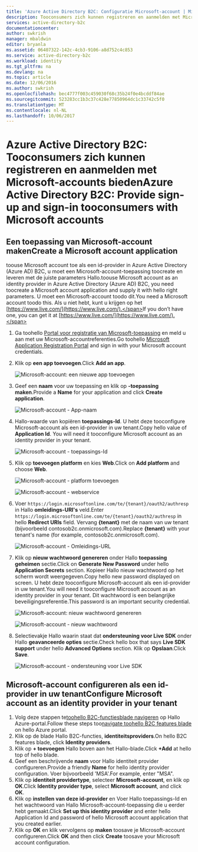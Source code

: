```yaml
---
title: 'Azure Active Directory B2C: Configuratie Microsoft-account | Microsoft Docs'
description: Tooconsumers zich kunnen registreren en aanmelden met Microsoft-accounts in uw toepassingen die zijn beveiligd met Azure Active Directory B2C opgeven.
services: active-directory-b2c
documentationcenter: 
author: swkrish
manager: mbaldwin
editor: bryanla
ms.assetid: 06407322-142c-4cb3-9106-a8d752c4c853
ms.service: active-directory-b2c
ms.workload: identity
ms.tgt_pltfrm: na
ms.devlang: na
ms.topic: article
ms.date: 12/06/2016
ms.author: swkrish
ms.openlocfilehash: bec4777f003c459030f68c35b24f0e4bcddf84ae
ms.sourcegitcommit: 523283cc1b3c37c428e77850964dc1c33742c5f0
ms.translationtype: MT
ms.contentlocale: nl-NL
ms.lasthandoff: 10/06/2017
---
```

# <a name="azure-active-directory-b2c-provide-sign-up-and-sign-in-tooconsumers-with-microsoft-accounts"></a><span data-ttu-id="dbca9-103">Azure Active Directory B2C: Tooconsumers zich kunnen registreren en aanmelden met Microsoft-accounts bieden</span><span class="sxs-lookup"><span data-stu-id="dbca9-103">Azure Active Directory B2C: Provide sign-up and sign-in tooconsumers with Microsoft accounts</span></span>
## <a name="create-a-microsoft-account-application"></a><span data-ttu-id="dbca9-104">Een toepassing van Microsoft-account maken</span><span class="sxs-lookup"><span data-stu-id="dbca9-104">Create a Microsoft account application</span></span>
<span data-ttu-id="dbca9-105">toouse Microsoft account toe als een id-provider in Azure Active Directory (Azure AD) B2C, u moet een Microsoft-account-toepassing toocreate en leveren met de juiste parameters Hallo.</span><span class="sxs-lookup"><span data-stu-id="dbca9-105">toouse Microsoft account as an identity provider in Azure Active Directory (Azure AD) B2C, you need toocreate a Microsoft account application and supply it with hello right parameters.</span></span> <span data-ttu-id="dbca9-106">U moet een Microsoft-account toodo dit.</span><span class="sxs-lookup"><span data-stu-id="dbca9-106">You need a Microsoft account toodo this.</span></span> <span data-ttu-id="dbca9-107">Als u niet hebt, kunt u krijgen op het [https://www.live.com/](https://www.live.com/).</span><span class="sxs-lookup"><span data-stu-id="dbca9-107">If you don’t have one, you can get it at [https://www.live.com/](https://www.live.com/).</span></span>

1. <span data-ttu-id="dbca9-108">Ga toohello [Portal voor registratie van Microsoft-toepassing](https://apps.dev.microsoft.com/?referrer=https://azure.microsoft.com/documentation/articles&deeplink=/appList) en meld u aan met uw Microsoft-accountreferenties.</span><span class="sxs-lookup"><span data-stu-id="dbca9-108">Go toohello [Microsoft Application Registration Portal](https://apps.dev.microsoft.com/?referrer=https://azure.microsoft.com/documentation/articles&deeplink=/appList) and sign in with your Microsoft account credentials.</span></span>
2. <span data-ttu-id="dbca9-109">Klik op **een app toevoegen**.</span><span class="sxs-lookup"><span data-stu-id="dbca9-109">Click **Add an app**.</span></span>
   
    ![Microsoft-account: een nieuwe app toevoegen](./media/active-directory-b2c-setup-msa-app/msa-add-new-app.png)
3. <span data-ttu-id="dbca9-111">Geef een **naam** voor uw toepassing en klik op **-toepassing maken**.</span><span class="sxs-lookup"><span data-stu-id="dbca9-111">Provide a **Name** for your application and click **Create application**.</span></span>
   
    ![Microsoft-account - App-naam](./media/active-directory-b2c-setup-msa-app/msa-app-name.png)
4. <span data-ttu-id="dbca9-113">Hallo-waarde van kopiëren **toepassings-Id**. U hebt deze tooconfigure Microsoft-account als een id-provider in uw tenant.</span><span class="sxs-lookup"><span data-stu-id="dbca9-113">Copy hello value of **Application Id**. You will need it tooconfigure Microsoft account as an identity provider in your tenant.</span></span>
   
    ![Microsoft-account - toepassings-Id](./media/active-directory-b2c-setup-msa-app/msa-app-id.png)
5. <span data-ttu-id="dbca9-115">Klik op **toevoegen platform** en kies **Web**.</span><span class="sxs-lookup"><span data-stu-id="dbca9-115">Click on **Add platform** and choose **Web**.</span></span>
   
    ![Microsoft-account - platform toevoegen](./media/active-directory-b2c-setup-msa-app/msa-add-platform.png)
   
    ![Microsoft-account - webservice](./media/active-directory-b2c-setup-msa-app/msa-web.png)
6. <span data-ttu-id="dbca9-118">Voer `https://login.microsoftonline.com/te/{tenant}/oauth2/authresp` in Hallo **omleidings-URI's** veld.</span><span class="sxs-lookup"><span data-stu-id="dbca9-118">Enter `https://login.microsoftonline.com/te/{tenant}/oauth2/authresp` in hello **Redirect URIs** field.</span></span> <span data-ttu-id="dbca9-119">Vervang **{tenant}** met de naam van uw tenant (bijvoorbeeld contosob2c.onmicrosoft.com).</span><span class="sxs-lookup"><span data-stu-id="dbca9-119">Replace **{tenant}** with your tenant's name (for example, contosob2c.onmicrosoft.com).</span></span>
   
    ![Microsoft-account - Omleidings-URL](./media/active-directory-b2c-setup-msa-app/msa-redirect-url.png)
7. <span data-ttu-id="dbca9-121">Klik op **nieuw wachtwoord genereren** onder Hallo **toepassing geheimen** sectie.</span><span class="sxs-lookup"><span data-stu-id="dbca9-121">Click on **Generate New Password** under hello **Application Secrets** section.</span></span> <span data-ttu-id="dbca9-122">Kopieer Hallo nieuw wachtwoord op het scherm wordt weergegeven.</span><span class="sxs-lookup"><span data-stu-id="dbca9-122">Copy hello new password displayed on screen.</span></span> <span data-ttu-id="dbca9-123">U hebt deze tooconfigure Microsoft-account als een id-provider in uw tenant.</span><span class="sxs-lookup"><span data-stu-id="dbca9-123">You will need it tooconfigure Microsoft account as an identity provider in your tenant.</span></span> <span data-ttu-id="dbca9-124">Dit wachtwoord is een belangrijke beveiligingsreferentie.</span><span class="sxs-lookup"><span data-stu-id="dbca9-124">This password is an important security credential.</span></span>
   
    ![Microsoft-account: nieuw wachtwoord genereren](./media/active-directory-b2c-setup-msa-app/msa-generate-new-password.png)
   
    ![Microsoft-account - nieuw wachtwoord](./media/active-directory-b2c-setup-msa-app/msa-new-password.png)
8. <span data-ttu-id="dbca9-127">Selectievakje Hallo waarin staat dat **ondersteuning voor Live SDK** onder Hallo **geavanceerde opties** sectie.</span><span class="sxs-lookup"><span data-stu-id="dbca9-127">Check hello box that says **Live SDK support** under hello **Advanced Options** section.</span></span> <span data-ttu-id="dbca9-128">Klik op **Opslaan**.</span><span class="sxs-lookup"><span data-stu-id="dbca9-128">Click **Save**.</span></span>
   
    ![Microsoft-account - ondersteuning voor Live SDK](./media/active-directory-b2c-setup-msa-app/msa-live-sdk-support.png)

## <a name="configure-microsoft-account-as-an-identity-provider-in-your-tenant"></a><span data-ttu-id="dbca9-130">Microsoft-account configureren als een id-provider in uw tenant</span><span class="sxs-lookup"><span data-stu-id="dbca9-130">Configure Microsoft account as an identity provider in your tenant</span></span>
1. <span data-ttu-id="dbca9-131">Volg deze stappen te[toohello B2C-functiesblade navigeren](active-directory-b2c-app-registration.md#navigate-to-b2c-settings) op Hallo Azure-portal.</span><span class="sxs-lookup"><span data-stu-id="dbca9-131">Follow these steps too[navigate toohello B2C features blade](active-directory-b2c-app-registration.md#navigate-to-b2c-settings) on hello Azure portal.</span></span>
2. <span data-ttu-id="dbca9-132">Klik op de blade Hallo B2C-functies, **identiteitsproviders**.</span><span class="sxs-lookup"><span data-stu-id="dbca9-132">On hello B2C features blade, click **Identity providers**.</span></span>
3. <span data-ttu-id="dbca9-133">Klik op **+ toevoegen** Hallo boven aan het Hallo-blade.</span><span class="sxs-lookup"><span data-stu-id="dbca9-133">Click **+Add** at hello top of hello blade.</span></span>
4. <span data-ttu-id="dbca9-134">Geef een beschrijvende **naam** voor Hallo identiteit provider configureren.</span><span class="sxs-lookup"><span data-stu-id="dbca9-134">Provide a friendly **Name** for hello identity provider configuration.</span></span> <span data-ttu-id="dbca9-135">Voer bijvoorbeeld 'MSA'.</span><span class="sxs-lookup"><span data-stu-id="dbca9-135">For example, enter "MSA".</span></span>
5. <span data-ttu-id="dbca9-136">Klik op **identiteit providertype**, selecteer **Microsoft-account**, en klik op **OK**.</span><span class="sxs-lookup"><span data-stu-id="dbca9-136">Click **Identity provider type**, select **Microsoft account**, and click **OK**.</span></span>
6. <span data-ttu-id="dbca9-137">Klik op **instellen van deze id-provider** en Voer Hallo toepassings-Id en het wachtwoord van Hallo Microsoft-account-toepassing die u eerder hebt gemaakt.</span><span class="sxs-lookup"><span data-stu-id="dbca9-137">Click **Set up this identity provider** and enter hello Application Id and password of hello Microsoft account application that you created earlier.</span></span>
7. <span data-ttu-id="dbca9-138">Klik op **OK** en klik vervolgens op **maken** toosave je Microsoft-account configureren.</span><span class="sxs-lookup"><span data-stu-id="dbca9-138">Click **OK** and then click **Create** toosave your Microsoft account configuration.</span></span>

